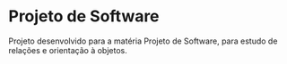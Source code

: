 # Projeto de Software

Projeto desenvolvido para a matéria Projeto de Software, para estudo de relações e orientação à objetos.